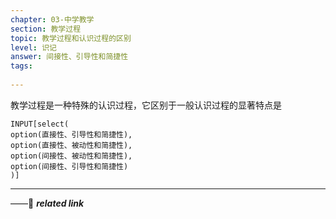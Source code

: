```yaml
---
chapter: 03-中学教学
section: 教学过程
topic: 教学过程和认识过程的区别
level: 识记
answer: 间接性、引导性和简捷性
tags:
  
---
```


教学过程是一种特殊的认识过程，它区别于一般认识过程的显著特点是

```meta-bind
INPUT[select(
option(直接性、引导性和简捷性),
option(直接性、被动性和简捷性),
option(间接性、被动性和简捷性),
option(间接性、引导性和简捷性)
)]
```

---
——🔗 ***related link***
